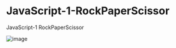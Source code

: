 # JavaScript-1-RockPaperScissor
JavaScript-1 RockPaperScissor

![image](https://user-images.githubusercontent.com/54598365/125642756-de2a3412-a4fa-4830-9695-e819b62cfa33.png)

